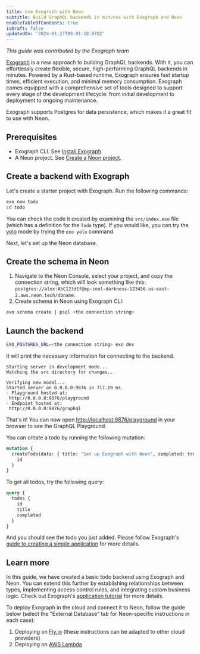 ```yaml
---
title: Use Exograph with Neon
subtitle: Build GraphQL backends in minutes with Exograph and Neon
enableTableOfContents: true
isDraft: false
updatedOn: '2024-01-27T09:01:18.978Z'
---
```


_This guide was contributed by the Exograph team_

[Exograph](https://exograph.dev) is a new approach to building GraphQL backends. With it, you can effortlessly create flexible, secure, high-performing GraphQL backends in minutes. Powered by a Rust-based runtime, Exograph ensures fast startup times, efficient execution, and minimal memory consumption. Exograph comes equipped with a comprehensive set of tools designed to support every stage of the development lifecycle: from initial development to deployment to ongoing maintenance.

Exograph supports Postgres for data persistence, which makes it a great fit to use with Neon.

## Prerequisites

- Exograph CLI. See [Install Exograph](https://exograph.dev/docs/getting-started).
- A Neon project. See [Create a Neon project](/docs/manage/projects#create-a-project).

## Create a backend with Exograph

Let's create a starter project with Exograph. Run the following commands:

```bash
exo new todo
cd todo
```

You can check the code it created by examining the `src/index.exo` file (which has a definition for the `Todo` type). If you would like, you can try the [yolo](https://exograph.dev/docs/cli-reference/development/yolo) mode by trying the `exo yolo` command.

Next, let's set up the Neon database.

## Create the schema in Neon

1. Navigate to the Neon Console, select your project, and copy the connection string, which will look something like this: `postgres://alex:AbC123dEf@ep-cool-darkness-123456.us-east-2.aws.neon.tech/dbname`.
2. Create schema in Neon using Exograph CLI:

```bash
exo schema create | psql <the connection string>
```

## Launch the backend

```bash
EXO_POSTGRES_URL=<the connection string> exo dev
```

It will print the necessary information for connecting to the backend.

```raw
Starting server in development mode...
Watching the src directory for changes...

Verifying new model...
Started server on 0.0.0.0:9876 in 717.19 ms
- Playground hosted at:
 http://0.0.0.0:9876/playground
- Endpoint hosted at:
 http://0.0.0.0:9876/graphql
```

That's it! You can now open [http://localhost:9876/playground](http://localhost:9876/playground) in your browser to see the GraphQL Playground.

You can create a todo by running the following mutation:

```graphql
mutation {
  createTodo(data: { title: "Set up Exograph with Neon", completed: true }) {
    id
  }
}
```

To get all todos, try the following query:

```graphql
query {
  todos {
    id
    title
    completed
  }
}
```

And you should see the todo you just added. Please follow Exograph's [guide to creating a simple application](https://exograph.dev/docs/getting-started#creating-a-simple-application) for more details.

## Learn more

In this guide, we have created a basic todo backend using Exograph and Neon. You can extend this further by establishing relationships between types, implementing access control rules, and integrating custom business logic. Check out Exograph's [application tutorial](https://exograph.dev/docs/application-tutorial/overview) for more details.

To deploy Exograph in the cloud and connect it to Neon, follow the guide below (select the "External Database" tab for Neon-specific instructions in each case):

1. Deploying on [Fly.io](https://exograph.dev/docs/deployment/flyio) (these instructions can be adapted to other cloud providers)
2. Deploying on [AWS Lambda](https://exograph.dev/docs/deployment/aws-lambda)
